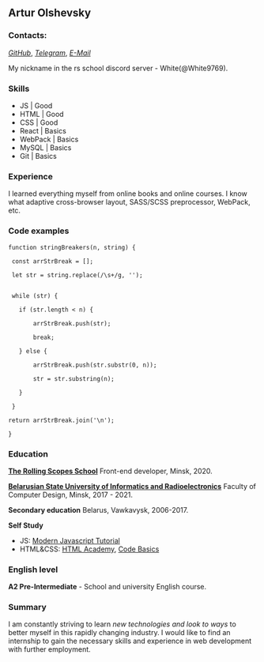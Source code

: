 ## Artur Olshevsky

### Contacts:
[*GitHub*](https://github.com/White9769), [*Telegram*](https://t.me/White311), [*E-Mail*](mailto:white9769@gmail.com)

My nickname in the rs school discord server - White(@White9769).

### Skills
* JS | Good 
* HTML | Good
* CSS | Good
* React | Basics
* WebPack | Basics
* MySQL | Basics
* Git | Basics

### Experience
I learned everything myself from online books and online courses. I know what adaptive cross-browser layout, SASS/SCSS preprocessor, WebPack, etc.

### Code examples
    function stringBreakers(n, string) {

     const arrStrBreak = [];
  
     let str = string.replace(/\s+/g, '');
     
  
     while (str) {
  
       if (str.length < n) {
    
           arrStrBreak.push(str);
        
           break;
        
       } else {
    
           arrStrBreak.push(str.substr(0, n));
        
           str = str.substring(n);
        
       }
    
     }

    return arrStrBreak.join('\n');
  
    }


### Education
[**The Rolling Scopes School**](https://school.rollingscopes.com/) Front-end developer, Minsk, 2020.

[**Belarusian State University of Informatics and Radioelectronics**](https://www.bsuir.by/en/) Faculty of Computer Design, Minsk, 2017 - 2021.

**Secondary education** Belarus, Vawkavysk, 2006-2017.

**Self Study**
* JS: [Modern Javascript Tutorial](http://learn.javascript.ru/)
* HTML&CSS: [HTML Academy](http://htmlacademy.ru), [Code Basics](https://ru.code-basics.com/)

### English level
**A2 Pre-Intermediate** - School and university English course.

### Summary
I am constantly striving to learn *new technologies and look to ways* to better myself in this rapidly changing industry. I would like to find an internship to gain the necessary skills and experience in web development with further employment.
